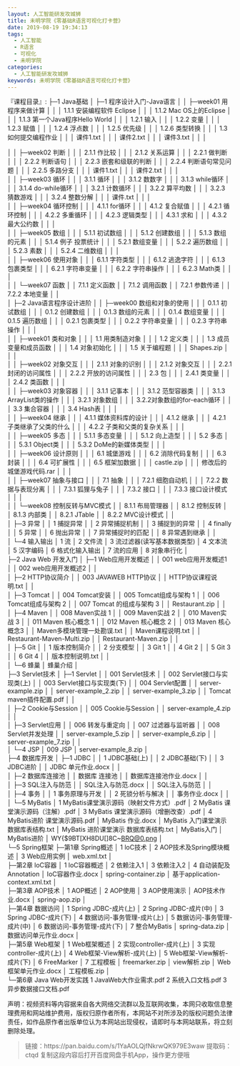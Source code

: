 ```yaml
---
layout: 人工智能研发攻城狮
title: 未明学院《零基础R语言可视化打卡营》
date: 2019-08-19 19:34:13
tags:
  - 人工智能
  - R语言
  - 可视化
  - 未明学院
categories:
  - 人工智能研发攻城狮
keywords: 未明学院《零基础R语言可视化打卡营》
---
```

『课程目录』:
├─1 Java基础
│  ├─1 程序设计入门-Java语言
│  │  ├─week01 用程序来做计算
│  │  │      1.1.1 安装编程软件 Eclipse
│  │  │      1.1.2 Mac OS上的Eclipse
│  │  │      1.1.3 第一个Java程序Hello World
│  │  │      1.2.1 输入
│  │  │      1.2.2 变量
│  │  │      1.2.3 赋值
│  │  │      1.2.4 浮点数
│  │  │      1.2.5 优先级
│  │  │      1.2.6 类型转换
│  │  │      1.3 如何提交编程作业
│  │  │      课件1.txt
│  │  │      课件2.txt
│  │  │      课件3.txt
│  │  │      
<!-- more --> 
│  │  ├─week02 判断
│  │  │      2.1.1 作比较
│  │  │      2.1.2 关系运算
│  │  │      2.2.1 做判断
│  │  │      2.2.2 判断语句
│  │  │      2.2.3 嵌套和级联的判断
│  │  │      2.2.4 判断语句常见问题
│  │  │      2.2.5 多路分支
│  │  │      课件1.txt
│  │  │      课件2.txt
│  │  │      
│  │  ├─week03 循环
│  │  │      3.1.1 循环
│  │  │      3.1.2 数数字
│  │  │      3.1.3 while循环
│  │  │      3.1.4 do-while循环
│  │  │      3.2.1 计数循环
│  │  │      3.2.2 算平均数
│  │  │      3.2.3 猜数游戏
│  │  │      3.2.4 整数分解
│  │  │      课件.txt
│  │  │      
│  │  ├─week04 循环控制
│  │  │      4.1.1 for循环
│  │  │      4.1.2 复合赋值
│  │  │      4.2.1 循环控制
│  │  │      4.2.2 多重循环
│  │  │      4.2.3 逻辑类型
│  │  │      4.3.1 求和
│  │  │      4.3.2 最大公约数
│  │  │      
│  │  ├─week05 数组
│  │  │      5.1.1 初试数组
│  │  │      5.1.2 创建数组
│  │  │      5.1.3 数组的元素
│  │  │      5.1.4 例子 投票统计
│  │  │      5.2.1 数组变量
│  │  │      5.2.2 遍历数组
│  │  │      5.2.3 素数
│  │  │      5.2.4 二维数组
│  │  │      
│  │  ├─week06 使用对象
│  │  │      6.1.1 字符类型
│  │  │      6.1.2 逃逸字符
│  │  │      6.1.3 包裹类型
│  │  │      6.2.1 字符串变量
│  │  │      6.2.2 字符串操作
│  │  │      6.2.3 Math类
│  │  │      
│  │  └─week07 函数
│  │          7.1.1 定义函数
│  │          7.1.2 调用函数
│  │          7.2.1 参数传递
│  │          7.2.2 本地变量
│  │          
│  ├─2 Java语言程序设计进阶
│  │  ├─week00 数组和对象的使用
│  │  │      0.1.1 初试数组
│  │  │      0.1.2 创建数组
│  │  │      0.1.3 数组的元素
│  │  │      0.1.4 数组变量
│  │  │      0.1.5 遍历数组
│  │  │      0.2.1 包裹类型
│  │  │      0.2.2 字符串变量
│  │  │      0.2.3 字符串操作
│  │  │      
│  │  ├─week01 类和对象
│  │  │      1.1 用类制造对象
│  │  │      1.2 定义类
│  │  │      1.3 成员变量和成员函数
│  │  │      1.4 对象初始化
│  │  │      1.5 关于编程题
│  │  │      Shapes.zip
│  │  │      
│  │  ├─week02 对象交互
│  │  │      2.1.1 对象的识别
│  │  │      2.1.2 对象交互
│  │  │      2.2.1 封闭的访问属性
│  │  │      2.2.2 开放的访问属性
│  │  │      2.3 包
│  │  │      2.4.1 类变量
│  │  │      2.4.2 类函数
│  │  │      
│  │  ├─week03 对象容器
│  │  │      3.1.1 记事本
│  │  │      3.1.2 范型容器类
│  │  │      3.1.3 ArrayList类的操作
│  │  │      3.2.1 对象数组
│  │  │      3.2.2对象数组的for-each循环
│  │  │      3.3 集合容器
│  │  │      3.4 Hash表
│  │  │      
│  │  ├─week04 继承
│  │  │      4.1.1 媒体资料库的设计
│  │  │      4.1.2 继承
│  │  │      4.2.1 子类继承了父类的什么
│  │  │      4.2.2 子类和父类的复杂关系
│  │  │      
│  │  ├─week05 多态
│  │  │      5.1.1 多态变量
│  │  │      5.1.2 向上造型
│  │  │      5.2 多态
│  │  │      5.3.1 Object类
│  │  │      5.3.2 DoMe的新媒体类型
│  │  │      
│  │  ├─week06 设计原则
│  │  │      6.1 城堡游戏
│  │  │      6.2 消除代码复制
│  │  │      6.3 封装
│  │  │      6.4 可扩展性
│  │  │      6.5 框架加数据
│  │  │      castle.zip
│  │  │      修改后的城堡游戏代码.rar
│  │  │      
│  │  ├─week07 抽象与接口
│  │  │      7.1 抽象
│  │  │      7.2.1 细胞自动机
│  │  │      7.2.2 数据与表现分离
│  │  │      7.3.1 狐狸与兔子
│  │  │      7.3.2 接口
│  │  │      7.3.3 接口设计模式
│  │  │      
│  │  └─week08 控制反转与MVC模式
│  │          8.1.1 布局管理器
│  │          8.1.2 控制反转
│  │          8.1.3 内部类
│  │          8.2.1 JTable
│  │          8.2.2 MVC设计模式
│  │          
│  ├─3 异常
│  │      1 捕捉异常
│  │      2 异常捕捉机制
│  │      3 捕捉到的异常
│  │      4 finally
│  │      5 异常
│  │      6 抛出异常
│  │      7 异常捕捉时的匹配
│  │      8 异常遇到继承
│  │      
│  └─4 输入输出
│          1 流
│          2 文件流
│          3 流过滤器(读写基本数据类型)
│          4 文本流
│          5 汉字编码
│          6 格式化输入输出
│          7 流的应用
│          8 对象串行化
│          
├─2 Java Web 开发入门
│  ├─1 Web应用开发概述
│  │      001 web应用开发概述1
│  │      002 web应用开发概述2
│  │      
│  ├─2 HTTP协议简介
│  │      003 JAVAWEB HTTP协议
│  │      HTTP协议课程说明.txt
│  │      
│  ├─3 Tomcat
│  │      004 Tomcat安装
│  │      005 Tomcat组成与架构 1
│  │      006 Tomcat组成与架构 2
│  │      007 Tomcat 的组成与架构 3
│  │      Restaurant.zip
│  │      
│  ├─4 Maven
│  │      008 Maven实战 1
│  │      009 Maven实战 2
│  │      010 Maven实战 3
│  │      011 Maven 核心概念 1
│  │      012 Maven 核心概念 2
│  │      013 Maven 核心概念3
│  │      Maven多模块管理一处勘误.txt
│  │      Maven课程说明.txt
│  │      Restaurant-Maven-Multi.zip
│  │      Restaurant-Maven.zip
│  │      
│  ├─5 Git
│  │      1 版本控制简介
│  │      2 分支模型
│  │      3 Git 1
│  │      4 Git 2
│  │      5 Git 3
│  │      6 Git 4
│  │      版本控制说明.txt
│  │      
│  └─6 蜂巢
│          蜂巢介绍
│          
├─3 Servlet技术
│  ├─1 Servlet
│  │      001 Servlet技术
│  │      002 Servlet接口与实现类(上)
│  │      003 Servlet接口与实现类(下)
│  │      004 Servlet配置
│  │      server-example.zip
│  │      server-example_2.zip
│  │      server-example_3.zip
│  │      Tomcat maven插件配置.pdf
│  │      
│  ├─2 Cookie与Session
│  │      005 Cookie与Session
│  │      server-example_4.zip
│  │      
│  ├─3 Servlet应用
│  │      006 转发与重定向
│  │      007 过滤器与监听器
│  │      008 Servlet并发处理
│  │      server-example_5.zip
│  │      server-example_6.zip
│  │      server-example_7.zip
│  │      
│  └─4 JSP
│          009 JSP
│          server-example_8.zip
│          
├─4 数据库开发
│  ├─1 JDBC
│  │      1 JDBC基础(上)
│  │      2 JDBC基础(下)
│  │      3 JDBC进阶
│  │      JDBC 单元作业.docx
│  │      
│  ├─2 数据库连接池
│  │      数据库 连接池
│  │      数据库连接池作业.docx
│  │      
│  ├─3 SQL注入与防范
│  │      SQL注入与防范.docx
│  │      SQL注入与防范
│  │      
│  ├─4 事务
│  │      1 事务原理与开发
│  │      2 死锁分析与解决
│  │      事务作业.docx
│  │      
│  └─5 MyBatis
│          1 MyBatis课堂演示源码（映射文件方式）.pdf
│          2 MyBatis 课堂演示源码（注解）.pdf
│          3 MyBatis 课堂演示源码（增删改查）.pdf
│          4 MyBatis进阶 课堂演示源码.pdf
│          MyBatis 作业.docx
│          MyBatis 入门课堂演示  数据库表结构.txt
│          MyBatis 进阶课堂演示 数据库表结构.txt
│          MyBatis入门
│          MyBatis进阶
│          WY{$9BT[XH8DU[]8C~BRQ@0.png
│          
└─5 Spring框架
    ├─第1章 Spring概述
    │      1 loC技术
    │      2 AOP技术及Spring模块概述
    │      3 Web应用实例
    │      web.xml.txt
    │      
    ├─第2章 loC容器
    │      1 loC容器概述
    │      2 依赖注入1
    │      3 依赖注入2
    │      4 自动装配及Annotation
    │      IoC容器作业.docx
    │      spring-container.zip
    │      基于application-context.xml.txt
    │      
    ├─第3章 AOP技术
    │      1 AOP概述
    │      2 AOP使用
    │      3 AOP使用演示
    │      AOP技术作业.docx
    │      spring-aop.zip
    │      
    ├─第4章 数据访问
    │      1 Spring JDBC-成片(上)
    │      2 Spring JDBC-成片(中)
    │      3 Spring JDBC-成片(下)
    │      4 数据访问-事务管理-成片(上)
    │      5 数据访问-事务管理-成片(中)
    │      6 数据访问-事务管理-成片(下)
    │      7 整合MyBatis
    │      spring-data.zip
    │      数据访问单元作业.docx
    │      
    ├─第5章 Web框架
    │      1 Web框架概述
    │      2 实现controller-成片(上)
    │      3 实现controller-成片(上)
    │      4 Web框架-View解析-成片(上)
    │      5 Web框架-View解析-成片(下)
    │      6 FreeMarker
    │      7 工程模板
    │      freemarker.zip
    │      view解析.zip
    │      Web框架单元作业.docx
    │      工程模板.zip
    │      
    └─第6章 Java Web开发实践
            1 JavaWeb大作业需求.pdf
            2 系统入口文档.pdf
            3 异步数据接口文档.pdf


<div class="post-copyright">
    <div class="post-copyright__author">
      <span class="post-copyright-meta">声明：视频资料等内容据来自各大网络交流群以及互联网收集，本网只收取信息整理费用和网站维护费用，版权归原作者所有，本网站不对所涉及的版权问题负法律责任，如作品原作者出版单位认为本网站出现侵权，请即时与本网站联系，将立刻删除处理。 </span>
    </div>
</div>

<blockquote class="blockquote-center">
链接：https://pan.baidu.com/s/1YaAOLQjfNkrwQK979E3waw 
提取码：ctqd 
复制这段内容后打开百度网盘手机App，操作更方便哦
</blockquote>

